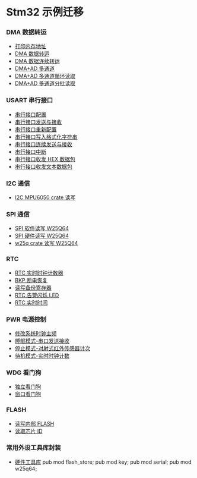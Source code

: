 # Stm32 示例迁移

### DMA 数据转运

- [打印内存地址](./app/dma/print_memory_address)
- [DMA 数据转运](./app/dma/dma_data_transfer)
- [DMA 数据连续转运](./app/dma/dma_data_continuous_transfer)
- [DMA+AD 多通道](./app/dma/scan_dma_and_ad_multichannel)
- [DMA+AD 多通道循环读取](./app/dma/scan_dma_and_ad_multichannel_loop)
- [DMA+AD 多通道分批读取](./app/dma/scan_dma_and_ad_multichannel_peek)

### USART 串行接口

- [串行接口配置](./app/usart/serial_config)
- [串行接口发送与接收](./app/usart/serial_tx_and_rx)
- [串行接口重新配置](./app/usart/serial_reconfigure)
- [串行接口写入格式化字符串](./app/usart/serial_fmt)
- [串行接口连续发送与接收](./app/usart/serial_continuous_tx_and_rx)
- [串行接口中断](./app/usart/serial_interrupt_idle)
- [串行接口收发 HEX 数据包](./app/usart/serial_hex_packet)
- [串行接口收发文本数据包](./app/usart/serial_text_packet)

### I2C 通信

- [I2C MPU6050 crate 读写](./app/i2c/i2c_mpu6050_crate)

### SPI 通信

- [SPI 软件读写 W25Q64](./app/spi/spi_soft_w25q64)
- [SPI 硬件读写 W25Q64](./app/spi/spi_hard_w25q64)
- [w25q crate 读写 W25Q64](./app/spi/spi_w25q_crate)

### RTC

- [RTC 实时时钟计数器](./app/rtc/rtc_counter)
- [BKP 断电恢复](./app/rtc/rtc_bkp)
- [读写备份寄存器](./app/rtc/rtc_bkp_dyn_data)
- [RTC 告警闪烁 LED](./app/rtc/rtc_alarm_blinky)
- [RTC 实时时间](./app/rtc/rtc_time)

### PWR 电源控制

- [修改系统时钟主频](./app/pwr/syst_freq)
- [睡眠模式-串口发送接收](./app/pwr/sleep_mode_serial_tx_and_rx)
- [停止模式-对射式红外传感器计次](./app/pwr/stop_mode_infrared_sensor_count)
- [待机模式-实时时钟计数](./app/pwr/standby_mode_rtc_counter)

### WDG 看门狗

- [独立看门狗](./app/wdg/iwdg)
- [窗口看门狗](./app/wdg/wwdg)

### FLASH

- [读写内部 FLASH](./app/flash/internal_flash)
- [读取芯片 ID](./app/flash/read_chip_id)

### 常用外设工具库封装

- [硬件工具库](./core/hardware)
  pub mod flash_store;
  pub mod key;
  pub mod serial;
  pub mod w25q64;
